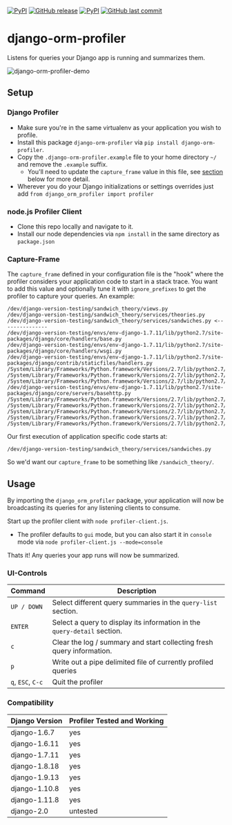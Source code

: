 [![PyPI](https://img.shields.io/pypi/v/django-orm-profiler.svg)](https://pypi.python.org/pypi/django-orm-profiler)
[![GitHub release](https://img.shields.io/github/release/klaviyo/django-orm-profiler.svg)](https://github.com/klaviyo/django-orm-profiler/releases)
[![PyPI](https://img.shields.io/pypi/l/django-orm-profiler.svg)](https://pypi.python.org/pypi/django-orm-profiler)
[![GitHub last commit](https://img.shields.io/github/last-commit/klaviyo/django-orm-profiler.svg)](https://github.com/klaviyo/django-orm-profiler/commits/master)

# django-orm-profiler

Listens for queries your Django app is running and summarizes them.

![django-orm-profiler-demo](https://user-images.githubusercontent.com/15344118/33962711-73870318-e020-11e7-9834-535417d4f02f.gif)

## Setup

### Django Profiler

 - Make sure you're in the same virtualenv as your application you wish to profile.
 - Install this package `django-orm-profiler` via `pip install django-orm-profiler`.
 - Copy the `.django-orm-profiler.example` file to your home directory `~/` and remove the `.example` suffix.
   - You'll need to update the `capture_frame` value in this file, see [section](#capture-frame) below for more detail.
 - Wherever you do your Django initializations or settings overrides just add `from django_orm_profiler import profiler`

### node.js Profiler Client
 - Clone this repo locally and navigate to it.
 - Install our node dependencies via `npm install` in the same directory as `package.json`

### Capture-Frame

The `capture_frame` defined in your configuration file is the "hook" where the profiler considers your application code to start in a stack trace. You want to add this value and optionally tune it with `ignore_prefixes` to get the profiler to capture your queries. An example:

```
/dev/django-version-testing/sandwich_theory/views.py
/dev/django-version-testing/sandwich_theory/services/theories.py
/dev/django-version-testing/sandwich_theory/services/sandwiches.py <---------------
/dev/django-version-testing/envs/env-django-1.7.11/lib/python2.7/site-packages/django/core/handlers/base.py
/dev/django-version-testing/envs/env-django-1.7.11/lib/python2.7/site-packages/django/core/handlers/wsgi.py
/dev/django-version-testing/envs/env-django-1.7.11/lib/python2.7/site-packages/django/contrib/staticfiles/handlers.py
/System/Library/Frameworks/Python.framework/Versions/2.7/lib/python2.7/wsgiref/handlers.py
/System/Library/Frameworks/Python.framework/Versions/2.7/lib/python2.7/wsgiref/simple_server.py
/System/Library/Frameworks/Python.framework/Versions/2.7/lib/python2.7/SocketServer.py
/dev/django-version-testing/envs/env-django-1.7.11/lib/python2.7/site-packages/django/core/servers/basehttp.py
/System/Library/Frameworks/Python.framework/Versions/2.7/lib/python2.7/SocketServer.py
/System/Library/Frameworks/Python.framework/Versions/2.7/lib/python2.7/SocketServer.py
/System/Library/Frameworks/Python.framework/Versions/2.7/lib/python2.7/threading.py
/System/Library/Frameworks/Python.framework/Versions/2.7/lib/python2.7/threading.py
/System/Library/Frameworks/Python.framework/Versions/2.7/lib/python2.7/threading.py
```

Our first execution of application specific code starts at:

`/dev/django-version-testing/sandwich_theory/services/sandwiches.py`

So we'd want our `capture_frame` to be something like `/sandwich_theory/`.

## Usage

By importing the `django_orm_profiler` package, your application will now be broadcasting its queries for any listening clients to consume.

Start up the profiler client with `node profiler-client.js`.
 - The profiler defaults to `gui` mode, but you can also start it in `console` mode via `node profiler-client.js --mode=console`

Thats it! Any queries your app runs will now be summarized.

### UI-Controls

| Command | Description |
|---------|-------------|
| `UP / DOWN` | Select different query summaries in the `query-list` section. |
| `ENTER` | Select a query to display its information in the `query-detail` section. |
| `c` | Clear the log / summary and start collecting fresh query information. |
| `p` | Write out a pipe delimited file of currently profiled queries |
| `q`, `ESC`, `C-c` | Quit the profiler |

### Compatibility

| Django Version | Profiler Tested and Working |
|----------------|-------------------|
| django-1.6.7 | yes |
| django-1.6.11 | yes |
| django-1.7.11 | yes |
| django-1.8.18 | yes |
| django-1.9.13 | yes |
| django-1.10.8 | yes |
| django-1.11.8 | yes |
| django-2.0 | untested |
